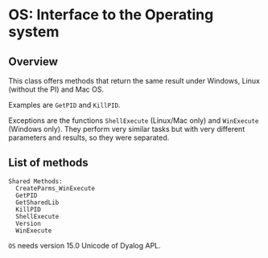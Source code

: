 # OS: Interface to the Operating system 

## Overview

This class offers methods that return the same result under Windows, Linux (without the PI) and Mac OS.

Examples are `GetPID` and `KillPID`.

Exceptions are the functions `ShellExecute` (Linux/Mac only) and `WinExecute` (Windows only). They
perform very similar tasks but with very different parameters and results, so they were separated.

## List of methods 

```
Shared Methods:                                                                                                                     
  CreateParms_WinExecute
  GetPID           
  GetSharedLib     
  KillPID          
  ShellExecute     
  Version          
  WinExecute       
```


`OS` needs version 15.0 Unicode of Dyalog APL.